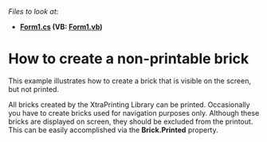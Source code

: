<!-- default file list -->
*Files to look at*:

* **[Form1.cs](./CS/Form1.cs) (VB: [Form1.vb](./VB/Form1.vb))**
<!-- default file list end -->
# How to create a non-printable brick 


<p>This example illustrates how to create a brick that is visible on the screen, but not printed.</p><p>All bricks created by the XtraPrinting Library can be printed. Occasionally you have to create bricks used for navigation purposes only. Although these bricks are displayed on screen, they should be excluded from the printout. This can be easily accomplished via the <strong>Brick.Printed</strong> property.</p>

<br/>


